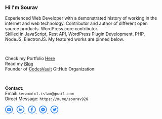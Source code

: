 ### Hi I'm Sourav

<p>Experienced Web Developer with a demonstrated history of working in the internet and web technology. Contributor and author of different open source products. WordPress core contributor.
<br>Skilled in JavaScript, Rest API, WordPress Plugin Development, PHP, NodeJS, ElectronJS. My featured works are pinned below. 
</p>
    
<br>
<p>
Check my Portfolio <a href="https://abmsourav.com/welcome/">Here</a><br>    
Read my <a href="https://blog.abmsourav.com/">Blog</a><br>
    Founder of <a href="https://github.com/CodesVault">CodesVault</a> GitHub Organization
</p>

<br>
<p>
<strong>Contact:</strong> <br>
Email: <code>keramotul.islam@gmail.com</code> <br>
Direct Message: <code>https://m.me/sourav926</code>
</p>

<p>  
<a href="mailto:keramotul.islam@gmail.com" title="Email">
    <img src="https://github.com/AbmSourav/AbmSourav/blob/master/assets/images/email.png" width="25" height="25">
</a>
&nbsp;
    
<a href="https://www.linkedin.com/in/keramot-ul-islam/" title="LinkedIn">
    <img src="https://github.com/AbmSourav/AbmSourav/blob/master/assets/images/linkedin.png" width="25" height="25">
</a>
&nbsp;

<a href="https://www.facebook.com/sourav926" title="Facebook">
    <img src="https://github.com/AbmSourav/AbmSourav/blob/master/assets/images/facebook.png" width="25" height="25">
</a>
&nbsp;

<a href="https://m.me/sourav926" title="Messenger">
    <img src="https://github.com/AbmSourav/AbmSourav/blob/master/assets/images/messenger.png" width="25" height="25">
</a>
&nbsp;

<a href="https://twitter.com/abm_sourav" title="Twitter">
    <img src="https://github.com/AbmSourav/AbmSourav/blob/master/assets/images/twitter.png" width="25" height="25">
</a>
</p>
